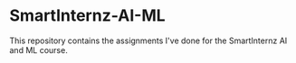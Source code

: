 # SmartInternz-AI-ML

This repository contains the assignments I've done for the SmartInternz AI and ML course.
